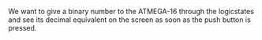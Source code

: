 We want to give a binary number to the ATMEGA-16 through the logicstates and see its decimal equivalent on the screen as soon as the push button is pressed.